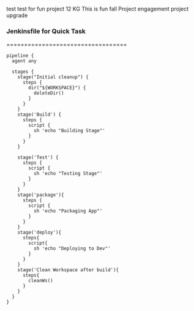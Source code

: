 test
test for fun
project 12 KG
This is fun
fall
Project engagement
project upgrade

### Jenkinsfile for Quick Task
==================================
```
pipeline {
  agent any

  stages {
    stage("Initial cleanup") {
      steps {
        dir("${WORKSPACE}") {
          deleteDir()
        }
      }
    }   
    stage('Build') {
      steps {
        script {
          sh 'echo "Building Stage"'
        }
      }
    }

    stage('Test') {
      steps {
        script {
          sh 'echo "Testing Stage"'
        }
      }
    }
    stage('package'){
      steps {
        script {
          sh 'echo "Packaging App"'
        }
      }
    }
    stage('deploy'){
      steps{
        script{
          sh 'echo "Deploying to Dev"'
        }
      }
    }
    stage('Clean Workspace after build'){
      steps{
        cleanWs()
      }
    }
  }
}
```